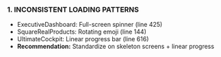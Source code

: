 ### 1. INCONSISTENT LOADING PATTERNS

- ExecutiveDashboard: Full-screen spinner (line 425)
- SquareRealProducts: Rotating emoji (line 144)
- UltimateCockpit: Linear progress bar (line 616)
- **Recommendation:** Standardize on skeleton screens + linear progress
